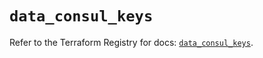 # `data_consul_keys`

Refer to the Terraform Registry for docs: [`data_consul_keys`](https://registry.terraform.io/providers/hashicorp/consul/2.22.1/docs/data-sources/keys).

